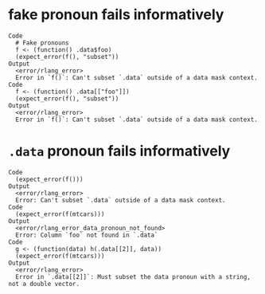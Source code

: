 # fake pronoun fails informatively

    Code
      # Fake pronouns
      f <- (function() .data$foo)
      (expect_error(f(), "subset"))
    Output
      <error/rlang_error>
      Error in `f()`: Can't subset `.data` outside of a data mask context.
    Code
      f <- (function() .data[["foo"]])
      (expect_error(f(), "subset"))
    Output
      <error/rlang_error>
      Error in `f()`: Can't subset `.data` outside of a data mask context.

# `.data` pronoun fails informatively

    Code
      (expect_error(f()))
    Output
      <error/rlang_error>
      Error: Can't subset `.data` outside of a data mask context.
    Code
      (expect_error(f(mtcars)))
    Output
      <error/rlang_error_data_pronoun_not_found>
      Error: Column `foo` not found in `.data`
    Code
      g <- (function(data) h(.data[[2]], data))
      (expect_error(f(mtcars)))
    Output
      <error/rlang_error>
      Error in `.data[[2]]`: Must subset the data pronoun with a string, not a double vector.

